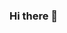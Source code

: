 ### Hi there 👋

<!--
**EnricoScheming/EnricoScheming** is a ✨ _special_ ✨ repository because its `README.md` (this file) appears on your GitHub profile.

Here are some ideas to get you started:

- 🔭 I’m currently working on coding skills
- 🌱 I’m currently learning Java
